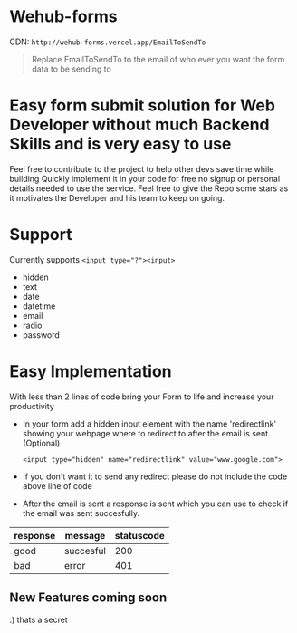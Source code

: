 # Wehub-forms
CDN: ` http://wehub-forms.vercel.app/EmailToSendTo `
> Replace EmailToSendTo to the email of who ever you want the form data to be sending to
 
# Easy form submit solution for Web Developer without much Backend Skills and is very easy to use

Feel free to contribute to the project to help other devs save time while building 
Quickly implement it in your code for free no signup or personal details needed to use the service. Feel free to give the Repo some stars as it motivates the Developer and his team to keep on going.

# Support
Currently supports `<input type="?"><input>`
- hidden
- text
- date
- datetime
- email
- radio
- password

# Easy Implementation 
With less than 2 lines of code bring your Form to life and increase your productivity

- In your form add a hidden input element with the name 'redirectlink' showing your webpage where to redirect to after the email is sent.(Optional)

    `<input type="hidden" name="redirectlink" value="www.google.com">` <br>

- If you don't want it to send any redirect please do not include the code above line of code

- After the email is sent a response is sent which you can use to check if the email was sent succesfully.

|response|message|statuscode|
|---|---|---|
|good|succesful|200|
|bad|error|401


## New Features coming soon
:) thats a secret
